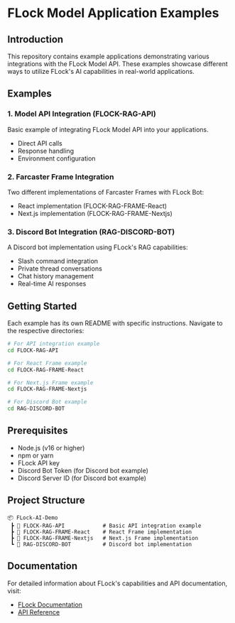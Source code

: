 # FLock Model Application Examples

## Introduction
This repository contains example applications demonstrating various integrations with the FLock Model API. These examples showcase different ways to utilize FLock's AI capabilities in real-world applications.

## Examples

### 1. Model API Integration (FLOCK-RAG-API)
Basic example of integrating FLock Model API into your applications.
- Direct API calls
- Response handling
- Environment configuration

### 2. Farcaster Frame Integration
Two different implementations of Farcaster Frames with FLock Bot:
- React implementation (FLOCK-RAG-FRAME-React)
- Next.js implementation (FLOCK-RAG-FRAME-Nextjs)

### 3. Discord Bot Integration (RAG-DISCORD-BOT)
A Discord bot implementation using FLock's RAG capabilities:
- Slash command integration
- Private thread conversations
- Chat history management
- Real-time AI responses

## Getting Started

Each example has its own README with specific instructions. Navigate to the respective directories:

```bash
# For API integration example
cd FLOCK-RAG-API

# For React Frame example
cd FLOCK-RAG-FRAME-React

# For Next.js Frame example
cd FLOCK-RAG-FRAME-Nextjs

# For Discord Bot example
cd RAG-DISCORD-BOT
```

## Prerequisites
- Node.js (v16 or higher)
- npm or yarn
- FLock API key
- Discord Bot Token (for Discord bot example)
- Discord Server ID (for Discord bot example)

## Project Structure
```text
📦 FLock-AI-Demo
 ┣ 📂 FLOCK-RAG-API            # Basic API integration example
 ┣ 📂 FLOCK-RAG-FRAME-React    # React Frame implementation
 ┣ 📂 FLOCK-RAG-FRAME-Nextjs   # Next.js Frame implementation
 ┗ 📂 RAG-DISCORD-BOT          # Discord bot implementation
```

## Documentation
For detailed information about FLock's capabilities and API documentation, visit:
- [FLock Documentation](https://docs.flock.io)
- [API Reference](https://flock-io.gitbook.io/developer-guide/ai-co-creation-platform/model-api-guide)
